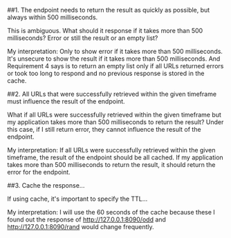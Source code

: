 ##1. The endpoint needs to return the result as quickly as possible, but always within 500 milliseconds.

This is ambiguous. What should it response if it takes more than 500 milliseconds? Error or still the result or an empty list?

My interpretation: Only to show error if it takes more than 500 milliseconds. It's unsecure to show the result if it takes more than 500 milliseconds. And Requirement 4 says is to return an empty list only if all URLs returned errors or took too long to respond
and no previous response is stored in the cache.

##2. All URLs that were successfully retrieved within the given timeframe must influence the result of the
endpoint.

What if all URLs were successfully retrieved within the given timeframe but my application takes more than 500 milliseconds to return the result? Under this case, if I still return error, they cannot influence the result of the endpoint. 

My interpretation: If all URLs were successfully retrieved within the given timeframe, the result of the endpoint should be all cached. If my application takes more than 500 milliseconds to return the result, it should return the error for the endpoint.

##3. Cache the response...

If using cache, it's important to specify the TTL...

My interpretation: I will use the 60 seconds of the cache because these I found out the response of http://127.0.0.1:8090/odd and http://127.0.0.1:8090/rand would change frequently.